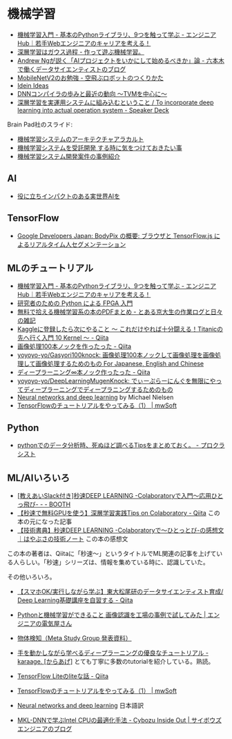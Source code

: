 # 機械学習

* [機械学習入門 - 基本のPythonライブラリ、9つを触って学ぶ - エンジニアHub｜若手Webエンジニアのキャリアを考える！](https://employment.en-japan.com/engineerhub/entry/2018/11/09/110000)
* [深層学習はガウス過程 - 作って遊ぶ機械学習。](http://machine-learning.hatenablog.com/entry/2018/01/13/142612)
* [Andrew Ngが説く「AIプロジェクトをいかにして始めるべきか」論 - 六本木で働くデータサイエンティストのブログ](https://tjo.hatenablog.com/entry/2019/03/03/145349)
* [MobileNetV2のお勉強 - 空飛ぶロボットのつくりかた](http://robonchu.hatenablog.com/entry/2018/11/24/123035)
* [Idein Ideas](https://blog.idein.jp/)
* [DNNコンパイラの歩みと最近の動向 〜TVMを中心に〜](https://www.slideshare.net/bonotake/dnn-tvm?next_slideshow=1)
* [深層学習を実運用システムに組み込むということ / To incorporate deep learning into actual operation system - Speaker Deck](https://speakerdeck.com/ysdyt/to-incorporate-deep-learning-into-actual-operation-system)

Brain Pad社のスライド:
* [機械学習システムのアーキテクチャアラカルト](https://www.slideshare.net/BrainPad/ss-131876455)
* [機械学習システムを受託開発 する時に気をつけておきたい事](https://www.slideshare.net/BrainPad/20181115-125027419)
* [機械学習システム開発案件の事例紹介](https://www.slideshare.net/BrainPad/ss-125027959)

## AI

* [役に立ちインパクトのある実世界AIを](http://ibisml.org/ibis2018/files/2018/11/kanade.pdf)

## TensorFlow

* [Google Developers Japan: BodyPix の概要: ブラウザと TensorFlow.js によるリアルタイム人セグメンテーション](https://developers-jp.googleblog.com/2019/04/bodypix-tensorflowjs.html?linkId=65622464)


## MLのチュートリアル

* [機械学習入門 - 基本のPythonライブラリ、9つを触って学ぶ - エンジニアHub｜若手Webエンジニアのキャリアを考える！](https://employment.en-japan.com/engineerhub/entry/2018/11/09/110000)
* [研究者のための Python による FPGA 入門](https://www.slideshare.net/ryos36/python-fpga-74774921)
* [無料で拾える機械学習系の本のPDFまとめ - とある京大生の作業ログと日々の雑記](http://komi1230.hatenablog.com/entry/2019/03/14/154236)
* [Kaggleに登録したら次にやること ～ これだけやれば十分闘える！Titanicの先へ行く入門 10 Kernel ～ - Qiita](https://qiita.com/upura/items/3c10ff6fed4e7c3d70f0)
* [画像処理100本ノックを作ったった - Qiita](https://qiita.com/yoyoyo_/items/2ef53f47f87dcf5d1e14)
* [yoyoyo-yo/Gasyori100knock: 画像処理100本ノックして画像処理を画像処理して画像処理するためのもの For Japanese, English and Chinese](https://github.com/yoyoyo-yo/Gasyori100knock)
* [ディープラーニング∞本ノック作ったった - Qiita](https://qiita.com/yoyoyo_/items/cd5b859341106c3b52f9)
* [yoyoyo-yo/DeepLearningMugenKnock: でぃーぷらーにんぐを無限にやってディープラーニングでディープラニングするためのもの](https://github.com/yoyoyo-yo/DeepLearningMugenKnock)
* [Neural networks and deep learning](http://nnadl-ja.github.io/nnadl_site_ja/index.html) by Michael Nielsen
* [TensorFlowのチュートリアルをやってみる（1） | mwSoft](http://www.mwsoft.jp/programming/tensor/tutorial_beginners.html)

## Python

* [pythonでのデータ分析時、死ぬほど調べるTipsをまとめておく。 - プロクラシスト](https://www.procrasist.com/entry/python-tips)

## ML/AIいろいろ

* [[教えあいSlack付き]秒速DEEP LEARNING -Colaboratoryで入門〜応用ひとっ飛び- - - BOOTH](https://booth.pm/ja/items/1043171)
* [【秒速で無料GPUを使う】深層学習実践Tips on Colaboratory - Qiita](https://qiita.com/tomo_makes/items/b3c60b10f7b25a0a5935) この本の元になった記事
* [【技術書典】秒速DEEP LEARNING -Colaboratoryで〜ひとっとび-の感想文｜はやぶさの技術ノート](https://cpp-learning.com/deep_learning_colaboratory/) この本の感想文

この本の著者は、Qiitaに「秒速〜」というタイトルでML関連の記事を上げている人らしい。「秒速」シリーズは、情報を集めている時に、認識していた。

その他いろいろ。

* [【スマホOK/実行しながら学ぶ】東大松尾研のデータサイエンティスト育成/ Deep Learning基礎講座を自習する - Qiita](https://qiita.com/tomo_makes/items/5d6f5860bb793e3b354a)
* [Pythonと機械学習ができること 画像認識を工場の事例で試してみた | エンジニアの電気屋さん](https://misoji-engineer.com/archives/python-program.html)
* [物体検知（Meta Study Group 発表資料）](https://www.slideshare.net/cvpaperchallenge/meta-study-group)
* [手を動かしながら学べるディープラーニングの優良なチュートリアル - karaage. [からあげ]](https://karaage.hatenadiary.jp/entry/2018/10/29/073000) とても丁寧に多数のtutorialを紹介している。熟読。
* [TensorFlow Liteのliteな話 - Qiita](https://qiita.com/hnakagawa/items/300e50134b03fb3e0350)
* [TensorFlowのチュートリアルをやってみる（1） | mwSoft](http://www.mwsoft.jp/programming/tensor/tutorial_beginners.html)
* [Neural networks and deep learning](http://nnadl-ja.github.io/nnadl_site_ja/index.html) 日本語訳

* [MKL-DNNで学ぶIntel CPUの最適化手法 - Cybozu Inside Out | サイボウズエンジニアのブログ](https://blog.cybozu.io/entry/2019/04/15/170000)
